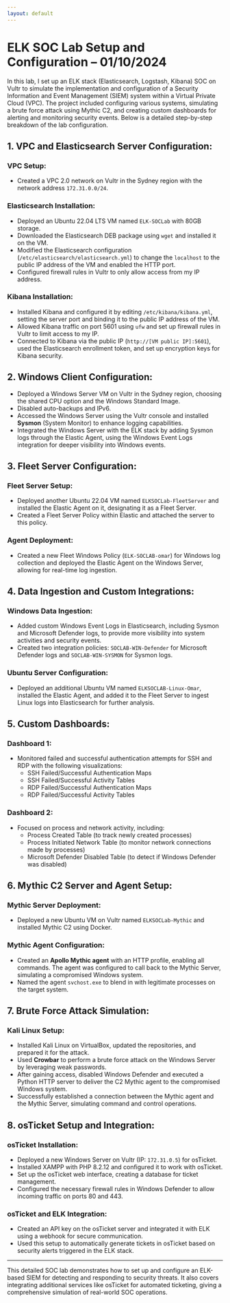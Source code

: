 ```yaml
---
layout: default
---
```


# ELK SOC Lab Setup and Configuration – 01/10/2024

In this lab, I set up an ELK stack (Elasticsearch, Logstash, Kibana) SOC on Vultr to simulate the implementation and configuration of a Security Information and Event Management (SIEM) system within a Virtual Private Cloud (VPC). The project included configuring various systems, simulating a brute force attack using Mythic C2, and creating custom dashboards for alerting and monitoring security events. Below is a detailed step-by-step breakdown of the lab configuration.

## 1. VPC and Elasticsearch Server Configuration:
### VPC Setup:
- Created a VPC 2.0 network on Vultr in the Sydney region with the network address `172.31.0.0/24`.

### Elasticsearch Installation:
- Deployed an Ubuntu 22.04 LTS VM named `ELK-SOCLab` with 80GB storage.
- Downloaded the Elasticsearch DEB package using `wget` and installed it on the VM.
- Modified the Elasticsearch configuration (`/etc/elasticsearch/elasticsearch.yml`) to change the `localhost` to the public IP address of the VM and enabled the HTTP port.
- Configured firewall rules in Vultr to only allow access from my IP address.

### Kibana Installation:
- Installed Kibana and configured it by editing `/etc/kibana/kibana.yml`, setting the server port and binding it to the public IP address of the VM.
- Allowed Kibana traffic on port 5601 using `ufw` and set up firewall rules in Vultr to limit access to my IP.
- Connected to Kibana via the public IP (`http://[VM public IP]:5601`), used the Elasticsearch enrollment token, and set up encryption keys for Kibana security.

## 2. Windows Client Configuration:
- Deployed a Windows Server VM on Vultr in the Sydney region, choosing the shared CPU option and the Windows Standard Image.
- Disabled auto-backups and IPv6.
- Accessed the Windows Server using the Vultr console and installed **Sysmon** (System Monitor) to enhance logging capabilities.
- Integrated the Windows Server with the ELK stack by adding Sysmon logs through the Elastic Agent, using the Windows Event Logs integration for deeper visibility into Windows events.

## 3. Fleet Server Configuration:
### Fleet Server Setup:
- Deployed another Ubuntu 22.04 VM named `ELKSOCLab-FleetServer` and installed the Elastic Agent on it, designating it as a Fleet Server.
- Created a Fleet Server Policy within Elastic and attached the server to this policy.

### Agent Deployment:
- Created a new Fleet Windows Policy (`ELK-SOCLAB-omar`) for Windows log collection and deployed the Elastic Agent on the Windows Server, allowing for real-time log ingestion.

## 4. Data Ingestion and Custom Integrations:
### Windows Data Ingestion:
- Added custom Windows Event Logs in Elasticsearch, including Sysmon and Microsoft Defender logs, to provide more visibility into system activities and security events.
- Created two integration policies: `SOCLAB-WIN-Defender` for Microsoft Defender logs and `SOCLAB-WIN-SYSMON` for Sysmon logs.

### Ubuntu Server Configuration:
- Deployed an additional Ubuntu VM named `ELKSOCLAB-Linux-Omar`, installed the Elastic Agent, and added it to the Fleet Server to ingest Linux logs into Elasticsearch for further analysis.

## 5. Custom Dashboards:
### Dashboard 1:
- Monitored failed and successful authentication attempts for SSH and RDP with the following visualizations:
  - SSH Failed/Successful Authentication Maps
  - SSH Failed/Successful Activity Tables
  - RDP Failed/Successful Authentication Maps
  - RDP Failed/Successful Activity Tables

### Dashboard 2:
- Focused on process and network activity, including:
  - Process Created Table (to track newly created processes)
  - Process Initiated Network Table (to monitor network connections made by processes)
  - Microsoft Defender Disabled Table (to detect if Windows Defender was disabled)

## 6. Mythic C2 Server and Agent Setup:
### Mythic Server Deployment:
- Deployed a new Ubuntu VM on Vultr named `ELKSOCLab-Mythic` and installed Mythic C2 using Docker.

### Mythic Agent Configuration:
- Created an **Apollo Mythic agent** with an HTTP profile, enabling all commands. The agent was configured to call back to the Mythic Server, simulating a compromised Windows system.
- Named the agent `svchost.exe` to blend in with legitimate processes on the target system.

## 7. Brute Force Attack Simulation:
### Kali Linux Setup:
- Installed Kali Linux on VirtualBox, updated the repositories, and prepared it for the attack.
- Used **Crowbar** to perform a brute force attack on the Windows Server by leveraging weak passwords.
- After gaining access, disabled Windows Defender and executed a Python HTTP server to deliver the C2 Mythic agent to the compromised Windows system.
- Successfully established a connection between the Mythic agent and the Mythic Server, simulating command and control operations.

## 8. osTicket Setup and Integration:
### osTicket Installation:
- Deployed a new Windows Server on Vultr (IP: `172.31.0.5`) for osTicket.
- Installed XAMPP with PHP 8.2.12 and configured it to work with osTicket.
- Set up the osTicket web interface, creating a database for ticket management.
- Configured the necessary firewall rules in Windows Defender to allow incoming traffic on ports 80 and 443.

### osTicket and ELK Integration:
- Created an API key on the osTicket server and integrated it with ELK using a webhook for secure communication.
- Used this setup to automatically generate tickets in osTicket based on security alerts triggered in the ELK stack.

---

This detailed SOC lab demonstrates how to set up and configure an ELK-based SIEM for detecting and responding to security threats. It also covers integrating additional services like osTicket for automated ticketing, giving a comprehensive simulation of real-world SOC operations.
